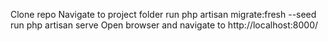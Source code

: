 Clone repo Navigate to project folder 
run php artisan migrate:fresh --seed
run php artisan serve
Open browser and navigate to http://localhost:8000/